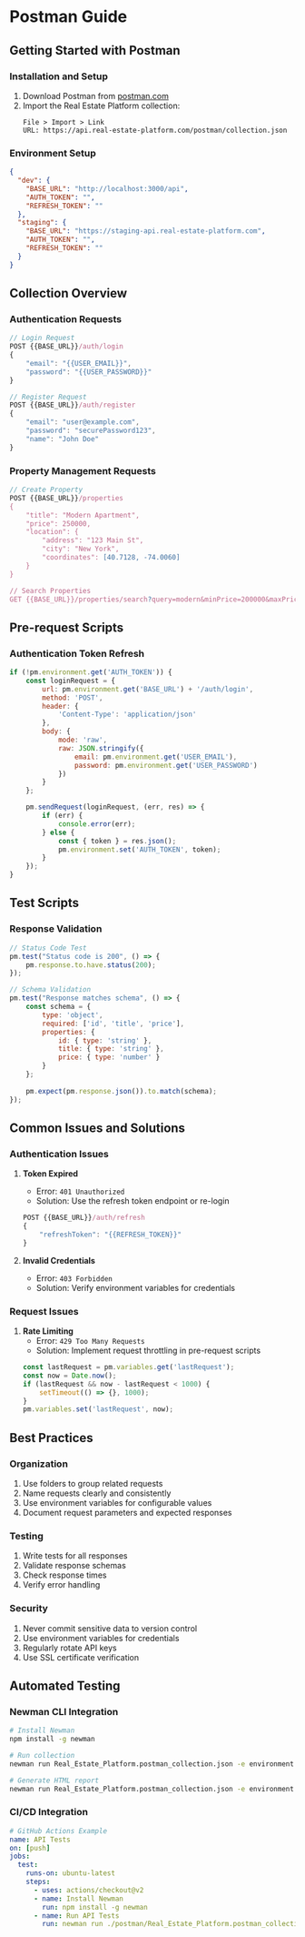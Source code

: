 # Postman Guide

## Getting Started with Postman

### Installation and Setup
1. Download Postman from [postman.com](https://www.postman.com/downloads/)
2. Import the Real Estate Platform collection:
   ```
   File > Import > Link
   URL: https://api.real-estate-platform.com/postman/collection.json
   ```

### Environment Setup
```json
{
  "dev": {
    "BASE_URL": "http://localhost:3000/api",
    "AUTH_TOKEN": "",
    "REFRESH_TOKEN": ""
  },
  "staging": {
    "BASE_URL": "https://staging-api.real-estate-platform.com",
    "AUTH_TOKEN": "",
    "REFRESH_TOKEN": ""
  }
}
```

## Collection Overview

### Authentication Requests
```javascript
// Login Request
POST {{BASE_URL}}/auth/login
{
    "email": "{{USER_EMAIL}}",
    "password": "{{USER_PASSWORD}}"
}

// Register Request
POST {{BASE_URL}}/auth/register
{
    "email": "user@example.com",
    "password": "securePassword123",
    "name": "John Doe"
}
```

### Property Management Requests
```javascript
// Create Property
POST {{BASE_URL}}/properties
{
    "title": "Modern Apartment",
    "price": 250000,
    "location": {
        "address": "123 Main St",
        "city": "New York",
        "coordinates": [40.7128, -74.0060]
    }
}

// Search Properties
GET {{BASE_URL}}/properties/search?query=modern&minPrice=200000&maxPrice=300000
```

## Pre-request Scripts

### Authentication Token Refresh
```javascript
if (!pm.environment.get('AUTH_TOKEN')) {
    const loginRequest = {
        url: pm.environment.get('BASE_URL') + '/auth/login',
        method: 'POST',
        header: {
            'Content-Type': 'application/json'
        },
        body: {
            mode: 'raw',
            raw: JSON.stringify({
                email: pm.environment.get('USER_EMAIL'),
                password: pm.environment.get('USER_PASSWORD')
            })
        }
    };

    pm.sendRequest(loginRequest, (err, res) => {
        if (err) {
            console.error(err);
        } else {
            const { token } = res.json();
            pm.environment.set('AUTH_TOKEN', token);
        }
    });
}
```

## Test Scripts

### Response Validation
```javascript
// Status Code Test
pm.test("Status code is 200", () => {
    pm.response.to.have.status(200);
});

// Schema Validation
pm.test("Response matches schema", () => {
    const schema = {
        type: 'object',
        required: ['id', 'title', 'price'],
        properties: {
            id: { type: 'string' },
            title: { type: 'string' },
            price: { type: 'number' }
        }
    };
    
    pm.expect(pm.response.json()).to.match(schema);
});
```

## Common Issues and Solutions

### Authentication Issues
1. **Token Expired**
   - Error: `401 Unauthorized`
   - Solution: Use the refresh token endpoint or re-login
   ```javascript
   POST {{BASE_URL}}/auth/refresh
   {
       "refreshToken": "{{REFRESH_TOKEN}}"
   }
   ```

2. **Invalid Credentials**
   - Error: `403 Forbidden`
   - Solution: Verify environment variables for credentials

### Request Issues
1. **Rate Limiting**
   - Error: `429 Too Many Requests`
   - Solution: Implement request throttling in pre-request scripts
   ```javascript
   const lastRequest = pm.variables.get('lastRequest');
   const now = Date.now();
   if (lastRequest && now - lastRequest < 1000) {
       setTimeout(() => {}, 1000);
   }
   pm.variables.set('lastRequest', now);
   ```

## Best Practices

### Organization
1. Use folders to group related requests
2. Name requests clearly and consistently
3. Use environment variables for configurable values
4. Document request parameters and expected responses

### Testing
1. Write tests for all responses
2. Validate response schemas
3. Check response times
4. Verify error handling

### Security
1. Never commit sensitive data to version control
2. Use environment variables for credentials
3. Regularly rotate API keys
4. Use SSL certificate verification

## Automated Testing

### Newman CLI Integration
```bash
# Install Newman
npm install -g newman

# Run collection
newman run Real_Estate_Platform.postman_collection.json -e environment.json

# Generate HTML report
newman run Real_Estate_Platform.postman_collection.json -e environment.json -r htmlextra
```

### CI/CD Integration
```yaml
# GitHub Actions Example
name: API Tests
on: [push]
jobs:
  test:
    runs-on: ubuntu-latest
    steps:
      - uses: actions/checkout@v2
      - name: Install Newman
        run: npm install -g newman
      - name: Run API Tests
        run: newman run ./postman/Real_Estate_Platform.postman_collection.json -e ./postman/environment.json
``` 